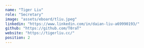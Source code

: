 ```yaml
---
name: "Tiger Liu"
role: "Secretary"
image: "assets/eboard/tliu.jpeg"
linkedin: "https://www.linkedin.com/in/daian-liu-a69990193/"
github: "https://github.com/T0raT"
website: "https://tigerliu.cc/"
position: 2
---
```

